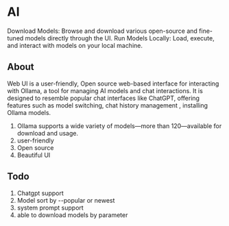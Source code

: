 # AI

Download Models: Browse and download various open-source and fine-tuned models directly through the UI.
Run Models Locally: Load, execute, and interact with models on your local machine.

 <h2>About</h2>
                <p>Web UI is a user-friendly, Open source
                    web-based interface for interacting with Ollama,
                    a tool for managing AI models and chat interactions.
                    It is designed to resemble popular chat interfaces like ChatGPT,
                    offering features such as model switching, chat history management , installing Ollama models.
                <ol style="text-align: left;">
                    <li>Ollama supports a wide variety of models—more than 120—available for download and usage.</li>
                    <li>user-friendly</li>
                    <li>Open source </li>
                    <li>Beautiful UI</li>
                </ol>
                <h2>Todo</h2>
                <ol style="text-align: left;">
                    <li>Chatgpt support</li>
                    <li>Model sort by --popular or newest  </li>
                    <li>system prompt support</li>
                    <li>able to download models by parameter </li>
                </ol>
                </p>
